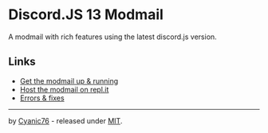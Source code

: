 # Discord.JS 13 Modmail

A modmail with rich features using the latest discord.js version.

## Links

- [Get the modmail up & running](https://github.com/Cyanic76/discord-modmail/wiki/Installation)
- [Host the modmail on repl.it](https://github.com/Cyanic76/discord-modmail/wiki/Installation#replit-users)
- [Errors & fixes](https://github.com/Cyanic76/discord-modmail/wiki/Errors)

---

by [Cyanic76](https://github.com/Cyanic76) - released under [MIT](https://github.com/Cyanic76/discord-modmail/blob/master/LICENSE).
